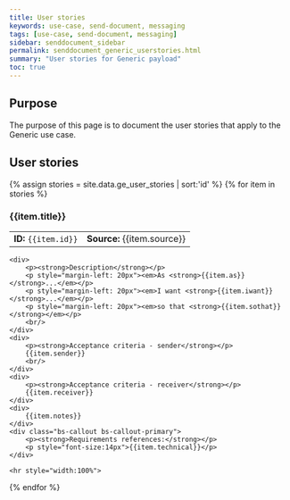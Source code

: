 ```yaml
---
title: User stories
keywords: use-case, send-document, messaging
tags: [use-case, send-document, messaging]
sidebar: senddocument_sidebar
permalink: senddocument_generic_userstories.html
summary: "User stories for Generic payload"
toc: true
---
```



## Purpose ##

The purpose of this page is to document the user stories that apply to the Generic use case.

## User stories ##

<div>
{% assign stories = site.data.ge_user_stories | sort:'id' %}
{% for item in stories %}

<h3> {{item.title}} </h3>

<table class='resource-attributes'>
  <tr>
	<td><strong>ID: </strong><code>{{item.id}}</code></td>
	<td><strong>Source: </strong>{{item.source}}</td>
  </tr>
</table>


	<div>	
		<p><strong>Description</strong></p>
		<p style="margin-left: 20px"><em>As <strong>{{item.as}}</strong>...</em></p>
		<p style="margin-left: 20px"><em>I want <strong>{{item.iwant}}</strong>...</em></p>
		<p style="margin-left: 20px"><em>so that <strong>{{item.sothat}}</strong></em></p>
		<br/>
	</div>
	<div>	
		<p><strong>Acceptance criteria - sender</strong></p>
		{{item.sender}}
		<br/>
	</div>
	<div>	
		<p><strong>Acceptance criteria - receiver</strong></p>
		{{item.receiver}}
	</div>	
	<div>	
		{{item.notes}}
	</div>	
	<div class="bs-callout bs-callout-primary">
		<p><strong>Requirements references:</strong></p>
		<p style="font-size:14px">{{item.technical}}</p>
	</div>
	
	<hr style="width:100%">
		


{% endfor %}
